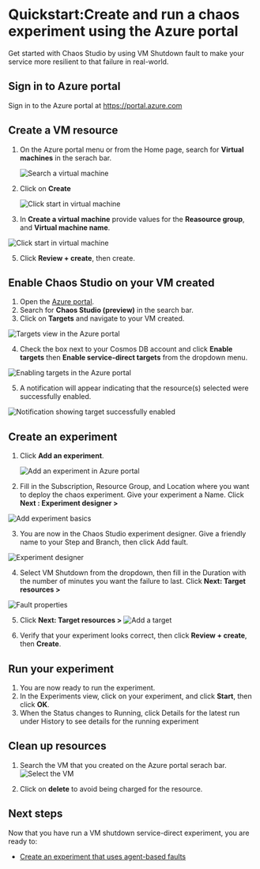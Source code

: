 # Quickstart:Create and run a chaos experiment using the Azure portal
Get started with Chaos Studio by using VM Shutdown fault to make your service more resilient to that failure in real-world. 
## Sign in to Azure portal 
Sign in to the Azure portal at https://portal.azure.com
## Create a VM resource
1. On the Azure portal menu or from the Home page, search for **Virtual machines** in the serach bar. 

    ![Search a virtual machine](images/search-virtual-machine.PNG)
    
3. Click on **Create**


    ![Click start in virtual machine](images/click-start-virtual-machine.PNG)
    
4. In **Create a virtual machine** provide values for the **Reasource group**, and **Virtual machine name**.

![Click start in virtual machine](images/create-virtual-machine.PNG)

5. Click **Review + create**, then create.

## Enable Chaos Studio on your VM created
1. Open the [Azure portal](https://portal.azure.com).
2. Search for **Chaos Studio (preview)** in the search bar.
3. Click on **Targets** and navigate to your VM created.

![Targets view in the Azure portal](images/quickstart-service-direct-targets.PNG)

4. Check the box next to your Cosmos DB account and click **Enable targets** then **Enable service-direct targets** from the dropdown menu.

![Enabling targets in the Azure portal](images/quickstart-service-direct-targets-enable.PNG)

5. A notification will appear indicating that the resource(s) selected were successfully enabled.

![Notification showing target successfully enabled](images/tutorial-service-direct-targets-enable-confirm.png)

## Create an experiment

1. Click **Add an experiment**.

    ![Add an experiment in Azure portal](images/add-an-experiment.png)

2. Fill in the Subscription, Resource Group, and Location where you want to deploy the chaos experiment. Give your experiment a Name. Click **Next : Experiment designer >**

![Add experiment basics](images/quickstart-service-direct-add-basics.PNG)

3. You are now in the Chaos Studio experiment designer. Give a friendly name to your Step and Branch, then click Add fault.

![Experiment designer](images/quickstart-service-direct-add-designer.PNG)

4. Select VM Shutdown from the dropdown, then fill in the Duration with the number of minutes you want the failure to last. Click **Next: Target resources >**

![Fault properties](images/quickstart-service-direct-add-fault.PNG)

5. Click **Next: Target resources >**
![Add a target](images/quickstart-service-direct-add-target.PNG)

6. Verify that your experiment looks correct, then click **Review + create**, then **Create**.

## Run your experiment
1. You are now ready to run the  experiment. 
2. In the Experiments view, click on your experiment, and click **Start**, then click **OK**.
3. When the Status changes to Running, click Details for the latest run under History to see details for the running experiment

## Clean up resources
1. Search the VM that you created on the Azure portal serach bar.
![Select the VM](images/quickstart-cleanup.PNG)

2. Click on **delete** to avoid being charged for the resource.

## Next steps
Now that you have run a VM shutdown service-direct experiment, you are ready to:
- [Create an experiment that uses agent-based faults](chaos-studio-tutorial-agent-based.md)

